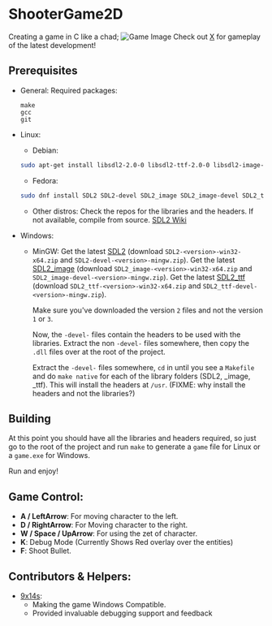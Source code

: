 # ShooterGame2D
Creating a game in C like a chad;
![Game Image](image.png)
Check out [X](https://x.com/birajtwr) for gameplay of the latest development!

## Prerequisites
- General:
  Required packages:
    ```
    make
    gcc
    git
    ```
- Linux:
  - Debian:
  ```bash
  sudo apt-get install libsdl2-2.0-0 libsdl2-ttf-2.0-0 libsdl2-image-2.0-0 libsdl2-dev libsdl2-ttf-dev libsdl2-image-dev
  ```
  - Fedora:
  ```bash
  sudo dnf install SDL2 SDL2-devel SDL2_image SDL2_image-devel SDL2_ttf SDL2_ttf-devel
  ```
  - Other distros:
    Check the repos for the libraries and the headers. If not available, compile from source.
    [SDL2 Wiki](https://wiki.libsdl.org/SDL2/Installation)

- Windows:
  - MinGW:
    Get the latest [SDL2](https://github.com/libsdl-org/SDL/releases/latest) (download `SDL2-<version>-win32-x64.zip` and `SDL2-devel-<version>-mingw.zip`).
    Get the latest [SDL2_image](https://github.com/libsdl-org/SDL_image/releases/latest) (download `SDL2_image-<version>-win32-x64.zip` and `SDL2_image-devel-<version>-mingw.zip`).
    Get the latest [SDL2_ttf](https://github.com/libsdl-org/SDL_ttf/releases/latest) (download `SDL2_ttf-<version>-win32-x64.zip` and `SDL2_ttf-devel-<version>-mingw.zip`).

    Make sure you've downloaded the version `2` files and not the version `1` or `3`.

    Now, the `-devel-` files contain the headers to be used with the libraries. Extract the non `-devel-` files somewhere, then copy the `.dll` files over 
    at the root of the project.

    Extract the `-devel-` files somewhere, `cd` in until you see a `Makefile` and do `make native` for each of the library folders (SDL2, _image, _ttf).
    This will install the headers at `/usr`. (FIXME: why install the headers and not the libraries?)

## Building

At this point you should have all the libraries and headers required, so just go to the root of the project and run `make` to generate a `game` file 
for Linux or a `game.exe` for Windows.

Run and enjoy!

## Game Control:
- **A / LeftArrow**: For moving character to the left.
- **D / RightArrow**: For Moving character to the right.
- **W / Space / UpArrow**: For using the zet of character.
- **K**: Debug Mode (Currently Shows Red overlay over the entities)
- **F**: Shoot Bullet.

## Contributors & Helpers:
- [9x14s](https://github.com/9x14S):
  - Making the game Windows Compatible.
  - Provided invaluable debugging support and feedback
